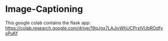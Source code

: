 # Image-Captioning

This google colab contains the flask app:
https://colab.research.google.com/drive/19qJgx7LAJivWhUCPrxlVUbROdfysPuKf
